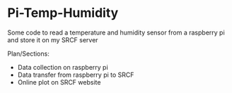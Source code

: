 # Pi-Temp-Humidity

Some code to read a temperature and humidity sensor from a raspberry pi and store it on my SRCF server

Plan/Sections:
 - Data collection on raspberry pi
 - Data transfer from raspberry pi to SRCF
 - Online plot on SRCF website
 
